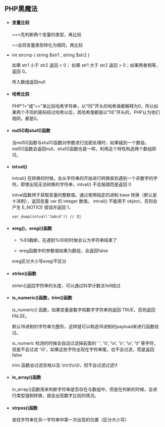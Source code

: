 ## PHP黑魔法

- #### 变量比较

  ===先判断两个变量的类型，再比较

  ==会将变量类型转化为相同，再比较

- int strcmp ( string $str1 , string $str2 )

  如果 str1 小于 str2 返回 < 0； 如果 str1 大于 str2 返回 > 0；如果两者相等，返回 0。

  传入数组返回null

- #### 哈希比较

  PHP”!=”或”==”来比较哈希字符串，以”0E”开头的哈希值都解释为0，所以如果两个不同的密码经过哈希以后，其哈希值都是以”0E”开头的，PHP认为他们相同，都是0。

- #### md5()和sha1()函数

  当md5()函数与sha1()函数对参数进行加密处理时，如果碰到一个数组，md5()函数会返回null，sha1()函数也是一样。利用这个特性构造两个数组即可。

- #### intval()

  intval() 在转换的时候，会从字符串的开始进行转换直到遇到一个非数字的字符。即使出现无法转换的字符串，intval() 不会报错而是返回 0

  intval函数用于获取变量的整数值。通过使用指定的进制 base 转换（默认是十进制），返回变量 var 的 integer 数值。 intval() 不能用于 object，否则会产生 E_NOTICE 错误并返回 1。

  ```
  var_dump(intval('3abcd')) // 3
  ```

- #### ereg()，eregi()函数

  - %00截断，在遇到%00的时候会认为字符串结束了

  - ereg函数中的参数值如果为数组，会返回false

  ereg区分大小写eregi不区分

- #### strlen()函数

  strlen()返回字符串的长度，可以通过科学计数法1e9绕过

- #### is_numeric()函数，trim()函数

  is_numeric() 函数，如果变量是数字和数字字符串则返回 TRUE，否则返回 FALSE。

  默认16进制的字符串为整形，这样就可以构造16进制的payload来进行函数绕过。

  is_numeric 检测的时候会自动过滤掉前面的 ‘ ‘, ‘\t’, ‘\n’, ‘\r’, ‘\v’, ‘\f’ 等字符，但是不会过滤 ‘\0’，如果这些字符出现在字符串尾，也不会过滤，而是返回 false

  trim 函数会过滤空格以及 \n\r\t\v\0，但不会过滤过滤\f

- #### in_array()函数

  in_array()函数用来判断字符串是否存在与数组中，但是在判断的时候，会进行类型强制转换，就会出现数字比较的情况。

- #### strpos()函数

  查找字符串在另一字符串中第一次出现的位置（区分大小写）

